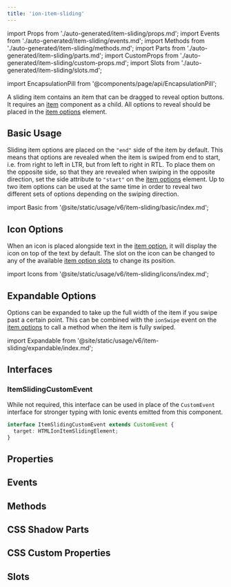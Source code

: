 ```yaml
---
title: 'ion-item-sliding'
---
```


import Props from './auto-generated/item-sliding/props.md';
import Events from './auto-generated/item-sliding/events.md';
import Methods from './auto-generated/item-sliding/methods.md';
import Parts from './auto-generated/item-sliding/parts.md';
import CustomProps from './auto-generated/item-sliding/custom-props.md';
import Slots from './auto-generated/item-sliding/slots.md';

<head>
  <title>Slide Buttons | Slide Right to Left with ion-item-sliding</title>
  <meta
    name="description"
    content="ion-item-sliding component contains items that are dragged to reveal buttons. Options are revealed when the sliding item is swiped from left to right."
  />
</head>

import EncapsulationPill from '@components/page/api/EncapsulationPill';

A sliding item contains an item that can be dragged to reveal option buttons. It requires an [item](./item) component as a child. All options to reveal should be placed in the [item options](./item-options) element.

## Basic Usage

Sliding item options are placed on the `"end"` side of the item by default. This means that options are revealed when the item is swiped from end to start, i.e. from right to left in LTR, but from left to right in RTL. To place them on the opposite side, so that they are revealed when swiping in the opposite direction, set the side attribute to `"start"` on the [item options](./item-options) element. Up to two item options can be used at the same time in order to reveal two different sets of options depending on the swiping direction.

import Basic from '@site/static/usage/v6/item-sliding/basic/index.md';

<Basic />

## Icon Options

When an icon is placed alongside text in the [item option](./item-option), it will display the icon on top of the text by default. The slot on the icon can be changed to any of the available [item option slots](./item-option#slots) to change its position.

import Icons from '@site/static/usage/v6/item-sliding/icons/index.md';

<Icons />

## Expandable Options

Options can be expanded to take up the full width of the item if you swipe past a certain point. This can be combined with the `ionSwipe` event on the [item options](./item-options) to call a method when the item is fully swiped.

import Expandable from '@site/static/usage/v6/item-sliding/expandable/index.md';

<Expandable />

## Interfaces

### ItemSlidingCustomEvent

While not required, this interface can be used in place of the `CustomEvent` interface for stronger typing with Ionic events emitted from this component.

```typescript
interface ItemSlidingCustomEvent extends CustomEvent {
  target: HTMLIonItemSlidingElement;
}
```

## Properties

<Props />

## Events

<Events />

## Methods

<Methods />

## CSS Shadow Parts

<Parts />

## CSS Custom Properties

<CustomProps />

## Slots

<Slots />
